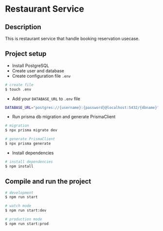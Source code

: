 # Restaurant Service

## Description

This is restaurant service that handle booking reservation usecase.

## Project setup

- Install PostgreSQL
- Create user and database
- Create configuration file `.env`

```bash
# create file
$ touch .env
```

- Add your `DATABASE_URL` to `.env` file

```bash
DATABASE_URL="postgres://{username}:{password}@localhost:5432/{dbname}"
```

- Run prisma db migration and generate PrismaClient

```bash
# migration
$ npx prisma migrate dev

# generate PrismaClient
$ npx prisma generate
```

- Install dependencies

```bash
# install dependencies
$ npm install
```

## Compile and run the project

```bash
# development
$ npm run start

# watch mode
$ npm run start:dev

# production mode
$ npm run start:prod
```
